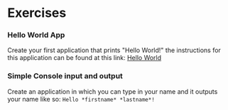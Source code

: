 # Exercises 


### Hello World App

Create your first application that prints "Hello World!"
the instructions for this application can be found at this link:
[Hello World](https://github.com/HarounAhmad/JavaWorkshop/tree/main/Workshop/FirstApplication)


### Simple Console input and output

Create an application in which you can type in your name and it outputs your name like so: `Hello *firstname* *lastname*!`